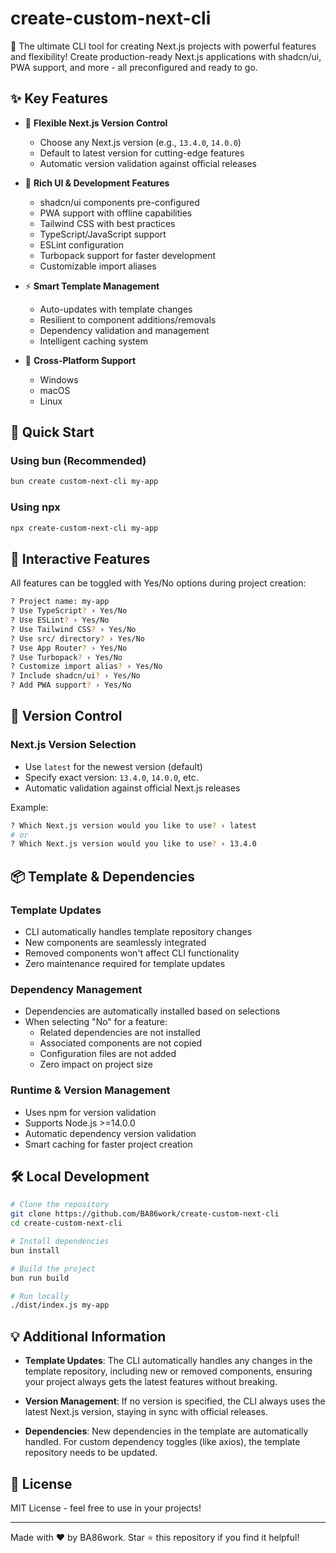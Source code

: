 # create-custom-next-cli

🚀 The ultimate CLI tool for creating Next.js projects with powerful features and flexibility! Create production-ready Next.js applications with shadcn/ui, PWA support, and more - all preconfigured and ready to go.

## ✨ Key Features

- 🎯 **Flexible Next.js Version Control**
  - Choose any Next.js version (e.g., `13.4.0`, `14.0.0`)
  - Default to latest version for cutting-edge features
  - Automatic version validation against official releases

- 🎨 **Rich UI & Development Features**
  - shadcn/ui components pre-configured
  - PWA support with offline capabilities
  - Tailwind CSS with best practices
  - TypeScript/JavaScript support
  - ESLint configuration
  - Turbopack support for faster development
  - Customizable import aliases

- ⚡ **Smart Template Management**
  - Auto-updates with template changes
  - Resilient to component additions/removals
  - Dependency validation and management
  - Intelligent caching system

- 💪 **Cross-Platform Support**
  - Windows
  - macOS
  - Linux

## 🚀 Quick Start

### Using bun (Recommended)

```bash
bun create custom-next-cli my-app
```

### Using npx

```bash
npx create-custom-next-cli my-app
```

## 🎯 Interactive Features

All features can be toggled with Yes/No options during project creation:

```bash
? Project name: my-app
? Use TypeScript? › Yes/No
? Use ESLint? › Yes/No
? Use Tailwind CSS? › Yes/No
? Use src/ directory? › Yes/No
? Use App Router? › Yes/No
? Use Turbopack? › Yes/No
? Customize import alias? › Yes/No
? Include shadcn/ui? › Yes/No
? Add PWA support? › Yes/No
```

## 🔧 Version Control

### Next.js Version Selection

- Use `latest` for the newest version (default)
- Specify exact version: `13.4.0`, `14.0.0`, etc.
- Automatic validation against official Next.js releases

Example:

```bash
? Which Next.js version would you like to use? › latest
# or
? Which Next.js version would you like to use? › 13.4.0
```

## 📦 Template & Dependencies

### Template Updates

- CLI automatically handles template repository changes
- New components are seamlessly integrated
- Removed components won't affect CLI functionality
- Zero maintenance required for template updates

### Dependency Management

- Dependencies are automatically installed based on selections
- When selecting "No" for a feature:
  - Related dependencies are not installed
  - Associated components are not copied
  - Configuration files are not added
  - Zero impact on project size

### Runtime & Version Management

- Uses npm for version validation
- Supports Node.js >=14.0.0
- Automatic dependency version validation
- Smart caching for faster project creation

## 🛠️ Local Development

```bash
# Clone the repository
git clone https://github.com/BA86work/create-custom-next-cli
cd create-custom-next-cli

# Install dependencies
bun install

# Build the project
bun run build

# Run locally
./dist/index.js my-app
```

## 💡 Additional Information

- **Template Updates**: The CLI automatically handles any changes in the template repository, including new or removed components, ensuring your project always gets the latest features without breaking.

- **Version Management**: If no version is specified, the CLI always uses the latest Next.js version, staying in sync with official releases.

- **Dependencies**: New dependencies in the template are automatically handled. For custom dependency toggles (like axios), the template repository needs to be updated.

## 📝 License

MIT License - feel free to use in your projects!

---

Made with ❤️ by BA86work. Star ⭐ this repository if you find it helpful!

